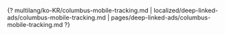 {? multilang/ko-KR/columbus-mobile-tracking.md | localized/deep-linked-ads/columbus-mobile-tracking.md | pages/deep-linked-ads/columbus-mobile-tracking.md ?}
